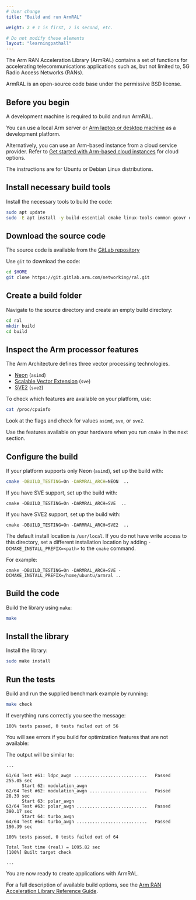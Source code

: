 ```yaml
---
# User change
title: "Build and run ArmRAL"

weight: 2 # 1 is first, 2 is second, etc.

# Do not modify these elements
layout: "learningpathall"
---
```


The Arm RAN Acceleration Library (ArmRAL) contains a set of functions for accelerating telecommunications applications such as, but not limited to, 5G Radio Access Networks (RANs).

ArmRAL is an open-source code base under the permissive BSD license.

## Before you begin

A development machine is required to build and run ArmRAL.

You can use a local Arm server or [Arm laptop or desktop machine](/learning-paths/laptops-and-desktops/intro/) as a development platform.

Alternatively, you can use an Arm-based instance from a cloud service provider. Refer to [Get started with Arm-based cloud instances](/learning-paths/servers-and-cloud-computing/csp/) for cloud options.

The instructions are for Ubuntu or Debian Linux distributions.

## Install necessary build tools

Install the necessary tools to build the code:

```bash { env="DEBIAN_FRONTEND=noninteractive" }
sudo apt update
sudo -E apt install -y build-essential cmake linux-tools-common gcovr doxygen
```

## Download the source code

The source code is available from the [GitLab repository](https://gitlab.arm.com/networking/ral/-/tree/main)

Use `git` to download the code:

```bash
cd $HOME
git clone https://git.gitlab.arm.com/networking/ral.git
```

## Create a build folder

Navigate to the source directory and create an empty build directory:

```bash
cd ral
mkdir build
cd build
```

## Inspect the Arm processor features

The Arm Architecture defines three vector processing technologies.

- [Neon](https://developer.arm.com/Architectures/Neon) (`asimd`)
- [Scalable Vector Extension](https://developer.arm.com/Architectures/Scalable%20Vector%20Extensions) (`sve`)
- [SVE2](https://developer.arm.com/documentation/102340/) (`sve2`)

To check which features are available on your platform, use:

```bash
cat /proc/cpuinfo
```

Look at the flags and check for values `asimd`, `sve`, or `sve2`.

Use the features available on your hardware when you run `cmake` in the next section.

## Configure the build

If your platform supports only Neon (`asimd`), set up the build with:

```bash { cwd="$HOME/ral/build" }
cmake -DBUILD_TESTING=On -DARMRAL_ARCH=NEON  ..
```

If you have SVE support, set up the build with:

```console
cmake -DBUILD_TESTING=On -DARMRAL_ARCH=SVE  ..
```

If you have SVE2 support, set up the build with:

```console
cmake -DBUILD_TESTING=On -DARMRAL_ARCH=SVE2  ..
```

The default install location is `/usr/local`. If you do not have write access to this directory, set a different installation location by adding `-DCMAKE_INSTALL_PREFIX=<path>` to the `cmake` command.

For example:

```console
cmake -DBUILD_TESTING=On -DARMRAL_ARCH=SVE -DCMAKE_INSTALL_PREFIX=/home/ubuntu/armral ..
```

## Build the code

Build the library using `make`:

```bash { cwd="$HOME/ral/build" }
make
```

## Install the library

Install the library:

```bash { cwd="$HOME/ral/build" }
sudo make install
```

## Run the tests

Build and run the supplied benchmark example by running:

```bash { ret_code="0" }
make check
```

If everything runs correctly you see the message:

```output
100% tests passed, 0 tests failed out of 56
```

You will see errors if you build for optimization features that are not available:

The output will be similar to:

```output
...

61/64 Test #61: ldpc_awgn ............................   Passed  255.05 sec
      Start 62: modulation_awgn
62/64 Test #62: modulation_awgn ......................   Passed   28.39 sec
      Start 63: polar_awgn
63/64 Test #63: polar_awgn ...........................   Passed  390.17 sec
      Start 64: turbo_awgn
64/64 Test #64: turbo_awgn ...........................   Passed  190.39 sec

100% tests passed, 0 tests failed out of 64

Total Test time (real) = 1095.82 sec
[100%] Built target check

...
```

You are now ready to create applications with ArmRAL.

For a full description of available build options, see the [Arm RAN Acceleration Library Reference Guide](https://developer.arm.com/documentation/102249).